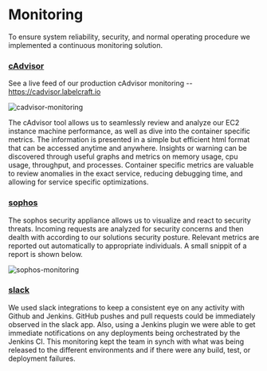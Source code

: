 # Monitoring

To ensure system reliability, security, and normal operating procedure we implemented a continuous monitoring solution. 

### [cAdvisor](https://github.com/google/cadvisor)

See a live feed of our production cAdvisor monitoring -- https://cadvisor.labelcraft.io

![cadvisor-monitoring](https://cloud.githubusercontent.com/assets/1631162/8363339/38036994-1b4c-11e5-86a1-4fad3f968bfe.png)

The cAdvisor tool allows us to seamlessly review and analyze our EC2 instance machine performance, as well as dive into the container specific metrics. The information is presented in a simple but efficient html format that can be accessed anytime and anywhere. Insights or warning can be discovered through useful graphs and metrics on memory usage, cpu usage, throughput, and processes. Container specific metrics are valuable to review anomalies in the exact service, reducing debugging time, and allowing for service specific optimizations. 

### [sophos](https://www.sophos.com/en-us.aspx)

The sophos security appliance allows us to visualize and react to security threats. Incoming requests are analyzed for security concerns and then dealth with according to our solutions security posture. Relevant metrics are reported out automatically to appropriate individuals. A small snippit of a report is shown below.

![sophos-monitoring](https://cloud.githubusercontent.com/assets/11528424/8512957/aff7a316-2326-11e5-92c4-1f35fd7b1f0a.png)



### [slack](https://slack.com/)

We used slack integrations to keep a consistent eye on any activity with Github and Jenkins. GitHub pushes and pull requests could be immediately observed in the slack app. Also, using a Jenkins plugin we were able to get immediate notifications on any deployments being orchestrated by the Jenkins CI. This monitoring kept the team in synch with what was being released to the different environments and if there were any build, test, or deployment failures. 
